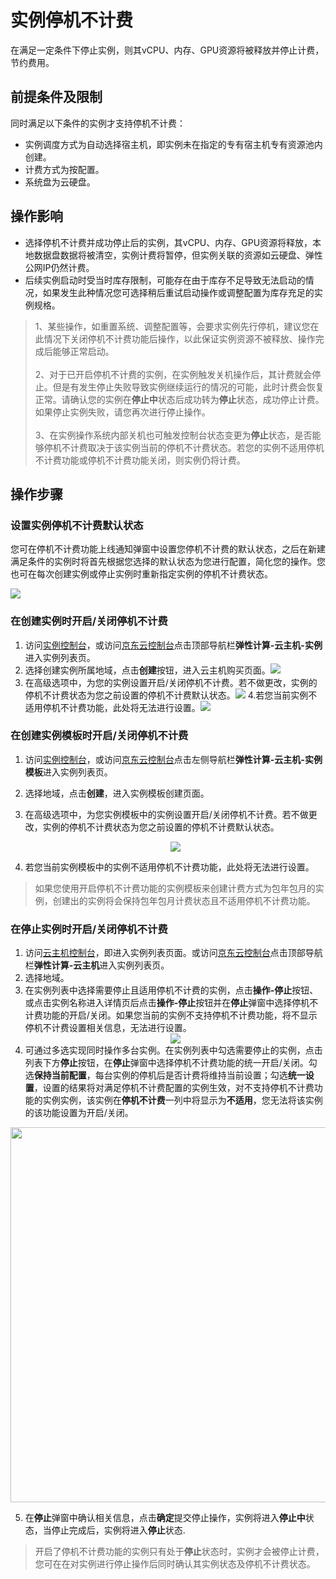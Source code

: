 # 实例停机不计费

在满足一定条件下停止实例，则其vCPU、内存、GPU资源将被释放并停止计费，节约费用。
## 前提条件及限制
同时满足以下条件的实例才支持停机不计费：
* 实例调度方式为自动选择宿主机，即实例未在指定的专有宿主机专有资源池内创建。
* 计费方式为按配置。
* 系统盘为云硬盘。

## 操作影响	
* 选择停机不计费并成功停止后的实例，其vCPU、内存、GPU资源将释放，本地数据盘数据将被清空，实例计费将暂停，但实例关联的资源如云硬盘、弹性公网IP仍然计费。
* 后续实例启动时受当时库存限制，可能存在由于库存不足导致无法启动的情况，如果发生此种情况您可选择稍后重试启动操作或调整配置为库存充足的实例规格。

> 1、某些操作，如重置系统、调整配置等，会要求实例先行停机，建议您在此情况下关闭停机不计费功能后操作，以此保证实例资源不被释放、操作完成后能够正常启动。<br><br>2、对于已开启停机不计费的实例，在实例触发关机操作后，其计费就会停止。但是有发生停止失败导致实例继续运行的情况的可能，此时计费会恢复正常。请确认您的实例在**停止中**状态后成功转为**停止**状态，成功停止计费。如果停止实例失败，请您再次进行停止操作。<br><br>3、在实例操作系统内部关机也可触发控制台状态变更为**停止**状态，是否能够停机不计费取决于该实例当前的停机不计费状态。若您的实例不适用停机不计费功能或停机不计费功能关闭，则实例仍将计费。

## 操作步骤

### 设置实例停机不计费默认状态

您可在停机不计费功能上线通知弹窗中设置您停机不计费的默认状态，之后在新建满足条件的实例时将首先根据您选择的默认状态为您进行配置，简化您的操作。您也可在每次创建实例或停止实例时重新指定实例的停机不计费状态。

![](https://img1.jcloudcs.com/cn/image/vm/uncharge-1.png)

### 在创建实例时开启/关闭停机不计费

1. 访问[实例控制台](https://cns-console.jdcloud.com/host/compute/list)，或访问[京东云控制台](https://console.jdcloud.com)点击顶部导航栏**弹性计算-云主机-实例**进入实例列表页。
2. 选择创建实例所属地域，点击**创建**按钮，进入云主机购买页面。![](https://img1.jcloudcs.com/cn/image/vm/Getting-Start-Linux-Create-Region.png)
3. 在高级选项中，为您的实例设置开启/关闭停机不计费。若不做更改，实例的停机不计费状态为您之前设置的停机不计费默认状态。![](https://img1.jcloudcs.com/cn/image/vm/uncharged1.png)
4.若您当前实例不适用停机不计费功能，此处将无法进行设置。![](https://img1.jcloudcs.com/cn/image/vm/uncharge6.png)

### 在创建实例模板时开启/关闭停机不计费
1. 访问[实例控制台](https://cns-console.jdcloud.com/host/compute/list)，或访问[京东云控制台](https://console.jdcloud.com)点击左侧导航栏**弹性计算-云主机-实例模板**进入实例列表页。
2. 选择地域，点击**创建**，进入实例模板创建页面。
3. 在高级选项中，为您实例模板中的实例设置开启/关闭停机不计费。若不做更改，实例的停机不计费状态为您之前设置的停机不计费默认状态。<div align="center"><img src="https://img1.jcloudcs.com/cn/image/vm/uncharge5.png"></div>

4. 若您当前实例模板中的实例不适用停机不计费功能，此处将无法进行设置。	
> 如果您使用开启停机不计费功能的实例模板来创建计费方式为包年包月的实例，创建出的实例将会保持包年包月计费状态且不适用停机不计费功能。


### 在停止实例时开启/关闭停机不计费

1. 访问[云主机控制台](https://cns-console.jdcloud.com/host/compute/list)，即进入实例列表页面。或访问[京东云控制台](https://console.jdcloud.com)点击顶部导航栏**弹性计算-云主机**进入实例列表页。
2. 选择地域。
3. 在实例列表中选择需要停止且适用停机不计费的实例，点击**操作-停止**按钮、或点击实例名称进入详情页后点击**操作-停止**按钮并在**停止**弹窗中选择停机不计费功能的开启/关闭。如果您当前的实例不支持停机不计费功能，将不显示停机不计费设置相关信息，无法进行设置。<div align="center"><img src="https://img1.jcloudcs.com/cn/image/vm/stopinstance-2.png"></div>
4. 可通过多选实现同时操作多台实例。在实例列表中勾选需要停止的实例，点击列表下方**停止**按钮，在**停止**弹窗中选择停机不计费功能的统一开启/关闭。勾选**保持当前配置**，每台实例的停机后是否计费将维持当前设置；勾选**统一设置**，设置的结果将对满足停机不计费配置的实例生效，对不支持停机不计费功能的实例实例，该实例在**停机不计费**一列中将显示为**不适用**，您无法将该实例的该功能设置为开启/关闭。

<div align="center"><img src="https://img1.jcloudcs.com/cn/image/vm/uncharge-2.png" width="600"></div>

5. 在**停止**弹窗中确认相关信息，点击**确定**提交停止操作，实例将进入**停止中**状态，当停止完成后，实例将进入**停止**状态.

> 开启了停机不计费功能的实例只有处于**停止**状态时，实例才会被停止计费，您可在在对实例进行停止操作后同时确认其实例状态及停机不计费状态。






